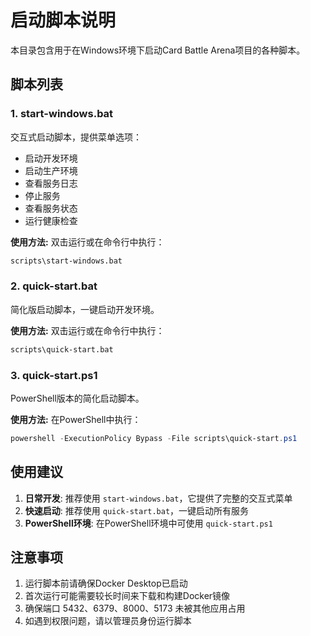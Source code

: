 # 启动脚本说明

本目录包含用于在Windows环境下启动Card Battle Arena项目的各种脚本。

## 脚本列表

### 1. start-windows.bat
交互式启动脚本，提供菜单选项：
- 启动开发环境
- 启动生产环境
- 查看服务日志
- 停止服务
- 查看服务状态
- 运行健康检查

**使用方法:**
双击运行或在命令行中执行：
```cmd
scripts\start-windows.bat
```

### 2. quick-start.bat
简化版启动脚本，一键启动开发环境。

**使用方法:**
双击运行或在命令行中执行：
```cmd
scripts\quick-start.bat
```

### 3. quick-start.ps1
PowerShell版本的简化启动脚本。

**使用方法:**
在PowerShell中执行：
```powershell
powershell -ExecutionPolicy Bypass -File scripts\quick-start.ps1
```

## 使用建议

1. **日常开发**: 推荐使用 `start-windows.bat`，它提供了完整的交互式菜单
2. **快速启动**: 推荐使用 `quick-start.bat`，一键启动所有服务
3. **PowerShell环境**: 在PowerShell环境中可使用 `quick-start.ps1`

## 注意事项

1. 运行脚本前请确保Docker Desktop已启动
2. 首次运行可能需要较长时间来下载和构建Docker镜像
3. 确保端口 5432、6379、8000、5173 未被其他应用占用
4. 如遇到权限问题，请以管理员身份运行脚本